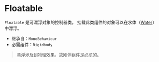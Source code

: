 # Floatable

`Floatable` 是可漂浮对象的控制器类。
挂载此类组件的对象可以在水体（[Water](Water.md)）中漂浮。

- 继承自：`MonoBehaviour`
- 必需组件：`Rigidbody`

> 漂浮涉及到物理效果，故刚体组件是必须的。